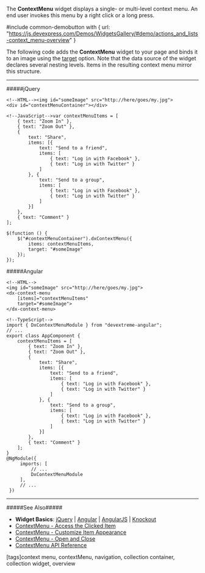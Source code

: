 The **ContextMenu** widget displays a single- or multi-level context menu. An end user invokes this menu by a right click or a long press.

#include common-demobutton with {
    url: "https://js.devexpress.com/Demos/WidgetsGallery/#demo/actions_and_lists-context_menu-overview"
}

The following code adds the **ContextMenu** widget to your page and binds it to an image using the [target](/api-reference/10%20UI%20Widgets/dxContextMenu/1%20Configuration/target.md '/Documentation/ApiReference/UI_Widgets/dxContextMenu/Configuration/#target') option. Note that the data source of the widget declares several nesting levels. Items in the resulting context menu mirror this structure.

---
#####jQuery

    <!--HTML--><img id="someImage" src="http://here/goes/my.jpg">
    <div id="contextMenuContainer"></div>

    <!--JavaScript-->var contextMenuItems = [
        { text: "Zoom In" },
        { text: "Zoom Out" },
        {
            text: "Share",
            items: [{
                text: "Send to a friend",
                items: [
                    { text: "Log in with Facebook" },
                    { text: "Log in with Twitter" }
                ]
            }, {
                text: "Send to a group",
                items: [
                    { text: "Log in with Facebook" },
                    { text: "Log in with Twitter" }
                ]
            }]
        },
        { text: "Comment" }
    ];

    $(function () {
        $("#contextMenuContainer").dxContextMenu({
            items: contextMenuItems,
            target: "#someImage"
        });
    });

#####Angular

    <!--HTML-->
    <img id="someImage" src="http://here/goes/my.jpg">
    <dx-context-menu
        [items]="contextMenuItems"
        target="#someImage">
    </dx-context-menu>

    <!--TypeScript-->
    import { DxContextMenuModule } from "devextreme-angular";
    // ...
    export class AppComponent {
        contextMenuItems = [
            { text: "Zoom In" },
            { text: "Zoom Out" },
            {
                text: "Share",
                items: [{
                    text: "Send to a friend",
                    items: [
                        { text: "Log in with Facebook" },
                        { text: "Log in with Twitter" }
                    ]
                }, {
                    text: "Send to a group",
                    items: [
                        { text: "Log in with Facebook" },
                        { text: "Log in with Twitter" }
                    ]
                }]
            },
            { text: "Comment" }
        ];
    }
    @NgModule({
         imports: [
             // ...
             DxContextMenuModule
         ],
         // ...
     })

---

#####See Also#####
- **Widget Basics**: [jQuery](/concepts/00%20Getting%20Started/10%20Widget%20Basics%20-%20jQuery '/Documentation/Guide/Getting_Started/Widget_Basics_-_jQuery/') | [Angular](/concepts/00%20Getting%20Started/15%20Widget%20Basics%20-%20Angular '/Documentation/Guide/Getting_Started/Widget_Basics_-_Angular/') | [AngularJS](/concepts/00%20Getting%20Started/20%20Widget%20Basics%20-%20AngularJS '/Documentation/Guide/Getting_Started/Widget_Basics_-_AngularJS/') | [Knockout](/concepts/00%20Getting%20Started/25%20Widget%20Basics%20-%20Knockout '/Documentation/Guide/Getting_Started/Widget_Basics_-_Knockout/')
- [ContextMenu - Access the Clicked Item](/concepts/05%20Widgets/ContextMenu/03%20Access%20the%20Clicked%20Item.md '/Documentation/Guide/Widgets/ContextMenu/Access_the_Clicked_Item/')
- [ContextMenu - Customize Item Appearance](/concepts/05%20Widgets/ContextMenu/05%20Customize%20Item%20Appearance.md '/Documentation/Guide/Widgets/ContextMenu/Customize_Item_Appearance')
- [ContextMenu - Open and Close](/concepts/05%20Widgets/ContextMenu/10%20Open%20and%20Close%20the%20Context%20Menu '/Documentation/Guide/Widgets/ContextMenu/Open_and_Close_the_Context_Menu/')
- [ContextMenu API Reference](/api-reference/10%20UI%20Widgets/dxContextMenu '/Documentation/ApiReference/UI_Widgets/dxContextMenu/')

[tags]context menu, contextMenu, navigation, collection container, collection widget, overview